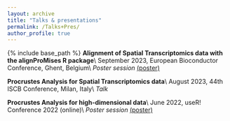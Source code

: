 ```yaml
---
layout: archive
title: "Talks & presentations"
permalink: /Talks+Pres/
author_profile: true
---
```


{% include base_path %}
**Alignment of Spatial Transcriptomics data with the alignProMises R package**\\
September 2023, European Bioconductor Conference, Ghent, Belgium\\
*Poster session* [(poster)](/files/poster_EuroBioc.pdf)

**Procrustes Analysis for Spatial Transcriptomics data**\\
August 2023, 44th ISCB Conference, Milan, Italy\\
*Talk*

**Procrustes Analysis for high-dimensional data**\\
June 2022, useR! Conference 2022 (online)\\
*Poster session* [(poster)](/files/poster_UseR.pdf)



 

